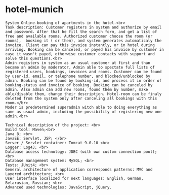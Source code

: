 # hotel-munich
    System Online-booking of apartments in the hotel.<br>
    Task description: Customer registers in system and authorize by email and password. After that he fill the search form, and get a list of free and available rooms. Authorized customer choose the room (or rooms),  booking it ( or them), and system generates automaticaly the invoice. Client can pay this invoice instantly, or in hotel during arriving. Booking can be canceled, or payed his invoice by customer in case it wasn't payed, otherwise customer contacts with support and solve this questions.<br>
    Admin registers in system as an usual customer at first and than became an admin by moderator. Admin able to spectate full lists of registered users, bookings, invoices and rooms. Customer can be found  by user-id, email, or telephone number, and blocked/unblocked by admin. Booking can be found by booking-id, and process it in order of booking-status and invoice of booking. Booking can be canceled by admin. Also admin can add new rooms, found them by number, make able/disable them, change their description. Hotel-room can be finaly deleted from the system only after canceling all bookings with this room.</br>
    Moder is predetermined superadmin witch able to doing everything as same as usual admin, including the possibility of registering new one admin.<br>

    Technical description of the project: <br>
    Build tool: Maven;<br>
    Java 8; <br>
    JavaEE: Servlet, JSP; </br>
    Server / Servlet container: Tomcat 9.0.10 <br>
    Logger: Log4J; <br>
    Database access technology: JDBC (with own custom connection pool);<br>
    Database management system: MySQL; <br>
    Tests: JUnit4; <br>
    General architecture of application corresponds patterns: MVC and Layered architecture; <br>
    User interface localized for next languages: English, German, Belarusian, Russian; <br>
    Advanced used technologies: JavaScript, jQuery.
